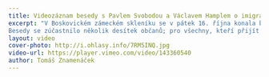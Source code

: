 ```yaml
---
title: Videozáznam besedy s Pavlem Svobodou a Václavem Hamplem o imigraci
excerpt: "V Boskovickém zámeckém skleníku se v pátek 16. října konala beseda zaměřená na otázku přílivu emigrantů do Evropy z pohledu EU a České republiky. Hosty byli předseda právního výboru Evropského parlamentu Pavel Svoboda a senátor a bývalý rektor Univerzity Karlovy Václav Hampl. Setkání pořádaly KDU–ČSL Boskovice a firma LD seating s.r.o.
Besedy se zúčastnilo několik desítek občanů; pro všechny, kteří přijít nemohli, ale téma a názory hostů je zajímají, jsme pořídili kompletní videozáznam."
layout: video
cover-photo: http://i.ohlasy.info/7RM5INQ.jpg
video-url: https://player.vimeo.com/video/143360540
author: Tomáš Znamenáček
---
```

